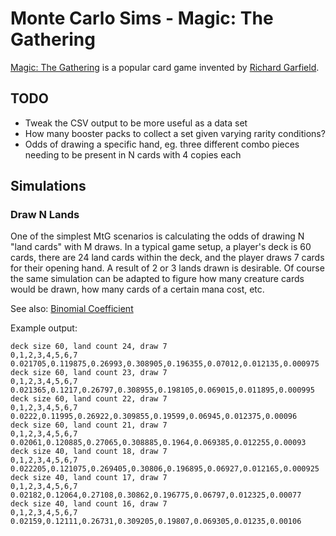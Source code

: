 # Monte Carlo Sims - Magic: The Gathering

[Magic: The Gathering](https://en.wikipedia.org/wiki/Magic:_The_Gathering) is a popular card game invented by [Richard Garfield](https://en.wikipedia.org/wiki/Richard_Garfield).

## TODO

* Tweak the CSV output to be more useful as a data set
* How many booster packs to collect a set given varying rarity conditions?
* Odds of drawing a specific hand, eg. three different combo pieces needing to be present in N cards with 4 copies each

## Simulations

### Draw N Lands

One of the simplest MtG scenarios is calculating the odds of drawing N "land cards" with M draws. In a typical game setup, a player's deck is 60 cards, there are 24 land cards within the deck, and the player draws 7 cards for their opening hand. A result of 2 or 3 lands drawn is desirable. Of course the same simulation can be adapted to figure how many creature cards would be drawn, how many cards of a certain mana cost, etc.

See also: [Binomial Coefficient](https://en.wikipedia.org/wiki/Binomial_coefficient)

Example output:

```
deck size 60, land count 24, draw 7
0,1,2,3,4,5,6,7
0.021705,0.119875,0.26993,0.308905,0.196355,0.07012,0.012135,0.000975
deck size 60, land count 23, draw 7
0,1,2,3,4,5,6,7
0.021365,0.1217,0.26797,0.308955,0.198105,0.069015,0.011895,0.000995
deck size 60, land count 22, draw 7
0,1,2,3,4,5,6,7
0.0222,0.11995,0.26922,0.309855,0.19599,0.06945,0.012375,0.00096
deck size 60, land count 21, draw 7
0,1,2,3,4,5,6,7
0.02061,0.120885,0.27065,0.308885,0.1964,0.069385,0.012255,0.00093
deck size 40, land count 18, draw 7
0,1,2,3,4,5,6,7
0.022205,0.121075,0.269405,0.30806,0.196895,0.06927,0.012165,0.000925
deck size 40, land count 17, draw 7
0,1,2,3,4,5,6,7
0.02182,0.12064,0.27108,0.30862,0.196775,0.06797,0.012325,0.00077
deck size 40, land count 16, draw 7
0,1,2,3,4,5,6,7
0.02159,0.12111,0.26731,0.309205,0.19807,0.069305,0.01235,0.00106
```
